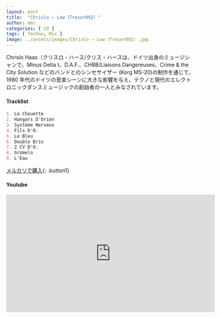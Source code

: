 ```yaml
---
layout: post
title:  "Chrislo – Low（Tresor092）"
author: mmr
categories: [ CD ]
tags: [ Techno, Mix ]
image: ../assets/images/Chrislo – Low（Tresor092）.jpg
---
```


Chrislo Haas（クリスロ・ハース/クリス・ハースは、ドイツ出身のミュージシャンで、Minus Delta t、D.A.F.、CHBB/Liaisons Dangereuses、Crime & the City Solution などのバンドとのシンセサイザー (Korg MS-20)の制作を通じて、1980 年代のドイツの音楽シーンに大きな影響を与え、テクノと現代のエレクトロニックダンスミュージックの創始者の一人とみなされています。

#### Tracklist
```md
1. La Chouette
2. Hangars D'Orion
3. Système Nerveux
4. Fils D'O.
5. Le Bleu
6. Double Brin
7. 2 CV D'O.
8. Gromelo
9. L'Eau
```

[メルカリで購入](https://jp.mercari.com/item/m45327854456?afid=6142608987){: .button1}

#### Youtube
<iframe width="560" height="315" src="https://www.youtube.com/embed/y2XjC1_VbIs?si=IVJ0kMUlXYkRKvhX" title="YouTube video player" frameborder="0" allow="accelerometer; autoplay; clipboard-write; encrypted-media; gyroscope; picture-in-picture; web-share" referrerpolicy="strict-origin-when-cross-origin" allowfullscreen></iframe>